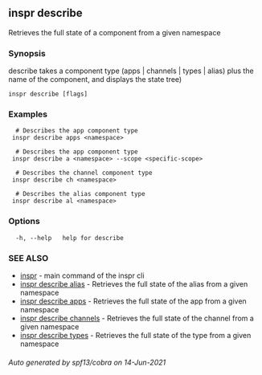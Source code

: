 ## inspr describe

Retrieves the full state of a component from a given namespace

### Synopsis

describe takes a component type (apps | channels | types | alias) plus the name of the component, and displays the state tree)

```
inspr describe [flags]
```

### Examples

```
  # Describes the app component type
 inspr describe apps <namespace>

  # Describes the app component type
 inspr describe a <namespace> --scope <specific-scope>

  # Describes the channel component type
 inspr describe ch <namespace>

  # Describes the alias component type
 inspr describe al <namespace>

```

### Options

```
  -h, --help   help for describe
```

### SEE ALSO

* [inspr](inspr.md)	 - main command of the inspr cli
* [inspr describe alias](inspr_describe_alias.md)	 - Retrieves the full state of the alias from a given namespace
* [inspr describe apps](inspr_describe_apps.md)	 - Retrieves the full state of the app from a given namespace
* [inspr describe channels](inspr_describe_channels.md)	 - Retrieves the full state of the channel from a given namespace
* [inspr describe types](inspr_describe_types.md)	 - Retrieves the full state of the type from a given namespace

###### Auto generated by spf13/cobra on 14-Jun-2021
